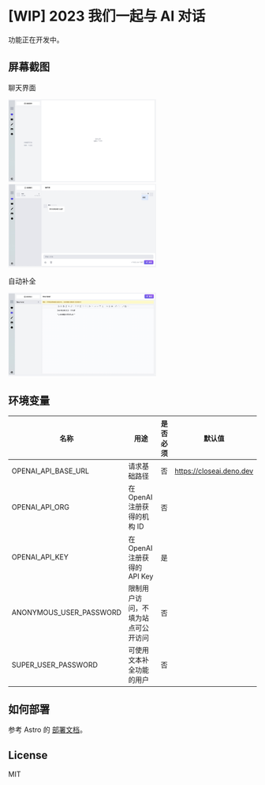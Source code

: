 # [WIP] 2023 我们一起与 AI 对话

功能正在开发中。

## 屏幕截图

聊天界面

<img src="./imgs/chat.jpg" width="300px" /><img src="./imgs/chat-1.jpg" width="300px" />

自动补全

<img src="./imgs/note.jpg" width="300px" />

## 环境变量

| 名称                    | 用途                               | 是否必须 | 默认值                   |
| ----------------------- | ---------------------------------- | -------- | ------------------------ |
| OPENAI_API_BASE_URL     | 请求基础路径                       | 否       | https://closeai.deno.dev |
| OPENAI_API_ORG          | 在 OpenAI 注册获得的机构 ID        | 否       |                          |
| OPENAI_API_KEY          | 在 OpenAI 注册获得的 API Key       | 是       |                          |
| ANONYMOUS_USER_PASSWORD | 限制用户访问，不填为站点可公开访问 | 否       |                          |
| SUPER_USER_PASSWORD     | 可使用文本补全功能的用户           | 否       |                          |

## 如何部署

参考 Astro 的 [部署文档](https://docs.astro.build/en/guides/deploy/)。

## License

MIT
